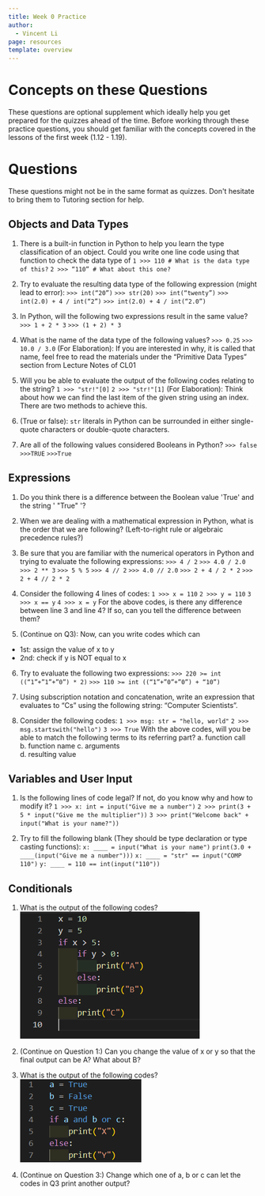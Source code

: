 ```yaml
---
title: Week 0 Practice
author:
  - Vincent Li
page: resources
template: overview
---
```


# Concepts on these Questions

These questions are optional supplement which ideally help you get prepared for the quizzes ahead of the time. Before working through these practice questions, you should get familiar with the concepts covered in the lessons of the first week (1.12 - 1.19).

# Questions
These questions might not be in the same format as quizzes. Don't hesitate to bring them to Tutoring section for help.


## Objects and Data Types
1. There is a built-in function in Python to help you learn the type classification of an object. Could you write one line code using that function to check the data type of
`1 >>> 110 # What is the data type of this?`
`2 >>> “110” # What about this one?`

2. Try to evaluate the resulting data type of the following expression (might lead to error):
`>>> int(“20”)`
`>>> str(20)`
`>>> int(“twenty”)`
`>>> int(2.0) + 4 / int(“2”)`
`>>> int(2.0) + 4 / int(“2.0”)`

3. In Python, will the following two expressions result in the same value?
`>>> 1 + 2 * 3`
`>>> (1 + 2) * 3`

4. What is the name of the data type of the following values?
`>>> 0.25`
`>>> 10.0 / 3.0`
(For Elaboration): If you are interested in why, it is called that name, feel free to read the materials under the “Primitive Data Types” section from Lecture Notes of CL01

5. Will you be able to evaluate the output of the following codes relating to the string?
`1 >>> "str!"[0]`
`2 >>> "str!"[1]`
(For Elaboration): Think about how we can find the last item of the given string using an index. There are two methods to achieve this.

6. (True or false): `str` literals in Python can be surrounded in either single-quote characters or double-quote characters.

7. Are all of the following values considered Booleans in Python?
`>>> false`
`>>>TRUE`
`>>>True`

## Expressions

1. Do you think there is a difference between the Boolean value 'True' and the string ' "True" '?

2. When we are dealing with a mathematical expression in Python, what is the order that we are following? (Left-to-right rule or algebraic precedence rules?)

3. Be sure that you are familiar with the numerical operators in Python and trying to evaluate the following expressions:
`>>> 4 / 2`
`>>> 4.0 / 2.0`
`>>> 2 ** 3`
`>>> 5 % 5`
`>>> 4 // 2`
`>>> 4.0 // 2.0`
`>>> 2 + 4 / 2 * 2`
`>>> 2 + 4 // 2 * 2`

4. Consider the following 4 lines of codes:
`1 >>> x = 110`
`2 >>> y = 110`
`3 >>> x == y`
`4 >>> x = y`
For the above codes, is there any difference between line 3 and line 4? If so, can you tell the difference between them?

5. (Continue on Q3): Now, can you write codes which can 
- 1st: assign the value of x to y
- 2nd: check if y is NOT equal to x

6. Try to evaluate the following two expressions:
`>>> 220 >= int ((“1”+”1”+”0”) * 2)`
`>>> 110 >= int ((“1”+”0”+”0”) + “10”)`

7. Using subscription notation and concatenation, write an expression that evaluates to “Cs” using the following string: “Computer Scientists”.

8. Consider the following codes:
`1 >>> msg: str = "hello, world"`
`2 >>> msg.startswith("hello")` 
`3 >>> True`
With the above codes, will you be able to match the following terms to its referring 
part?
a. function call                
b. function name 
c. arguments                     
d. resulting value

## Variables and User Input
1. Is the following lines of code legal? If not, do you know why and how to modify it?
`1 >>> x: int = input("Give me a number")`
`2 >>> print(3 + 5 * input("Give me the multiplier"))`
`3 >>> print("Welcome back" + input("What is your name?"))`

2. Try to fill the following blank (They should be type declaration or type casting functions):
`x: ____ = input("What is your name")`
`print(3.0 + ____(input("Give me a number")))`
`x: ____ = "str" == input("COMP 110")`
`y: ____ = 110 == int(input("110"))`

## Conditionals
1. What is the output of the following codes?
![](site\resources\tutoring-practice\code1.png)

2. (Continue on Question 1:) Can you change the value of x or y so that the final output can be A? What about B?

3. What is the output of the following codes?
![](site\resources\tutoring-practice\code2.png)

4. (Continue on Question 3:) Change which one of a, b or c can let the codes in Q3 print another output? 







